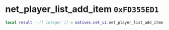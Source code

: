 # net_player_list_add_item `0xFD355ED1`

```lua
local result --[[ integer ]] = natives.net_ui.net_player_list_add_item(_unk0 --[[ string ]], _unk1 --[[ integer ]])
```